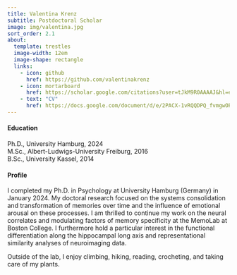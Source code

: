 ```yaml
---
title: Valentina Krenz
subtitle: Postdoctoral Scholar
image: img/valentina.jpg
sort_order: 2.1
about:
  template: trestles
  image-width: 12em
  image-shape: rectangle
  links: 
    - icon: github
      href: https://github.com/valentinakrenz
    - icon: mortarboard
      href: https://scholar.google.com/citations?user=tJkM9R0AAAAJ&hl=en&oi=ao
    - text: "CV"
      href: https://docs.google.com/document/d/e/2PACX-1vRQQDPQ_fvmgwOPAvvloLiqrBHqmO3EILQo7Anb2afDWD9AMmvWfHLkcgRih2U5an2F3Elb-8f2zS5A/pub
---
```


#### Education

Ph.D., University Hamburg, 2024\
M.Sc., Albert-Ludwigs-University Freiburg, 2016\
B.Sc., University Kassel, 2014

#### Profile

I completed my Ph.D. in Psychology at University Hamburg (Germany) in January 2024. My doctoral research focused on the systems consolidation and transformation of memories over time and the influence of emotional arousal on these processes. I am thrilled to continue my work on the neural correlates and modulating factors of memory specificity at the MemoLab at Boston College. I furthermore hold a particular interest in the functional differentiation along the hippocampal long axis and representational similarity analyses of neuroimaging data.

Outside of the lab, I enjoy climbing, hiking, reading, crocheting, and taking care of my plants.
